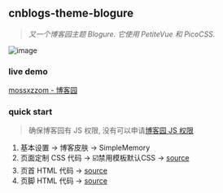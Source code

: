 ## cnblogs-theme-blogure

> *又一个博客园主题 Blogure. 它使用 PetiteVue 和 PicoCSS.*

![image](https://img2022.cnblogs.com/blog/2588074/202208/2588074-20220830175631333-248734544.png)

### live demo

[mossxzzom - 博客园](https://mossxzzom.cnblogs.com/)

### quick start

> 确保博客园有 JS 权限, 没有可以申请[博客园 JS 权限](https://i.cnblogs.com/settings)

1. 基本设置 -> 博客皮肤 -> SimpleMemory
1. 页面定制 CSS 代码 -> ☑️禁用模板默认CSS -> [source](https://raw.githubusercontent.com/mossxzzom/cnblogs-theme-blogure/master/custom.css)
1. 页首 HTML 代码 -> [source](https://raw.githubusercontent.com/mossxzzom/cnblogs-theme-blogure/master/page_begin.html)
1. 页脚 HTML 代码 -> [source](https://raw.githubusercontent.com/mossxzzom/cnblogs-theme-blogure/master/page_end.html)
